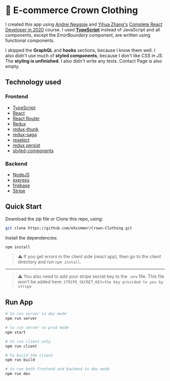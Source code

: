 # 👑 E-commerce Crown Clothing

I created this app using [Andrei Neagoie](https://github.com/aneagoie) and [Yihua Zhang's](https://github.com/ZhangMYihua)  [Complete React Developer in 2020](https://www.udemy.com/course/complete-react-developer-zero-to-mastery/) course. I used **[TypeScript](https://www.typescriptlang.org/)** instead of JavaScript and all components, except the _ErrorBoundary_ component, are written using functional components.

I skipped the **GraphQL** and **hooks** sections, because I know them well. I also didn't use much of **styled components**, because I don't like _CSS in JS_. The **styling is unfinished**. I also didn't write any tests. Contact Page is also empty.

## Technology used

### Frontend

- [TypeScript](https://www.typescriptlang.org/)
- [React](https://reactjs.org/)
- [React Router](https://reacttraining.com/react-router/)
- [Redux](https://redux.js.org/)
- [redux-thunk](https://www.npmjs.com/package/redux-thunk)
- [redux-saga](https://redux-saga.js.org/)
- [reselect](https://github.com/reduxjs/reselect#motivation-for-memoized-selectors)
- [redux persist](https://github.com/rt2zz/redux-persist)
- [styled-components](https://www.styled-components.com/)

### Backend

- [NodeJS](https://nodejs.org/en/)
- [express](https://expressjs.com/)
- [firebase](https://firebase.google.com/)
- [Stripe](https://stripe.com/)

## Quick Start

Download the zip file or Clone this repo, using:

```bash
git clone https://github.com/eXvimmer/Crown-Clothing.git
```

Install the dependencies:

```bash
npm install
```

> ⚠ If you get errors in the client side (react app), then go to the client directory and run `npm install`.
---
> ⚠ You also need to add your stripe secret key to the `.env` file. This file won't be added here:
> `STRIPE_SECRET_KEY=the key provided to you by stripe`

## Run App

```bash
# to run server in dev mode
npm run server

# to run server in prod mode
npm start

# to run client only
npm run client

# to build the client
npm run build

# to run both frontend and backend in dev mode
npm run dev
```
